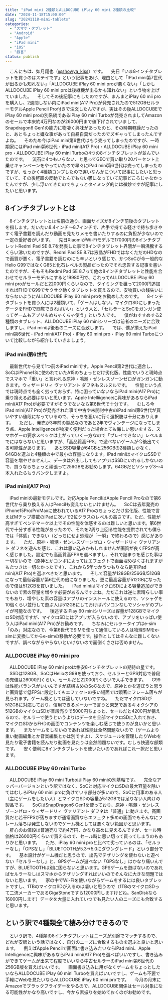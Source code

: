 ```yaml
---
title: "iPad mini 2種類とALLDOCUBE iPlay 60 mini 2種類の比較"
date: "2024-11-18T15:00:00"
slug: "20241118-mini-tablets"
categories: 
  - "スマホ・タブレット"
  - "Android"
  - "Apple"
  - "iPad mini"
  - "iOS"
  - "戯言"
status: publish
---
```


　こんにちは、如月翔也（[@showya_kiss](https://twitter.com/showya_kiss)）です。
　先日「いま8インチタブレットを買うのはステイです」という記事をあげ、理由として「IPad mini第7世代が出るかも知れない」「ALLDOCUBE iPlay 60 mini proが悪くない」「しかしALLDOCUBE iPlay 60 mini proは後継機が出るかも知れない」という物を上げていました。
　そしてその後記事にもしたのですが、まんまとiPlay 60 mii proを購入し、2週間しない内にiPad mini(A17 Pro)が発売されたので512GBセルラーモデルApple Pencil Pro付きで注文したんですが、実はその後ALLDOCUBEでiPlay 60 mini proの別系統であるiPlay 60 mini Turboが発売されましてAmazonのセールで本来約4万円なのが26000円まで値下げされていまして、Snapdragon6 Gen1の能力に物凄く興味があったのと、その時期軽躁だったのと、あとちょっと嫌な事があって自暴自棄だったのでズギャってしまったんですよね。
　そのため今はiPad mini第6世代はもう売ってしまったのですが、一時期家にはiPad mini第6世代・iPad mini(A17 Pro)・ALLDOCUBE iPlay 60 mini pro・ALLDOCUBE iPlay 60 mini Turboの4つの8インチタブレットが並んでいたのです。
　流石に4つもいらない、と思ってGEOで買い取り20パーセント上乗せキャンペーンをやっていたので早々にiPad mini第6世代は売ってしまったのですが、せっかく4種類コンプしたので違いなんかについて記事にしたいと思っていて、その後軽躁の反動でとんでもない鬱になっていて記事どころじゃなかったんですが、少し浮いてきたのでちょっとタイミング的には微妙ですが記事にしたいと思います。

## 8インチタブレットとは

　8インチタブレットとは名前の通り、画面サイズが8インチ前後のタブレットを指します。だいたい8.4インチ〜8.7インチで、片手で持てる軽さで持ち歩きやすく電子書籍を読んだり動画を見たりメモを書いたりするのに負担が少ないので一定の愛好者がいます。
　先日XiaomiがWi-Fiモデルで17000円の8インチタブレットRedmi Pad SE 8.7を発表した事で8インチタブレット界隈が一瞬沸騰するくらい沸いたのですが、Redmi Pad SE 8.7は液晶がFHDではなくただのHDなので画質が悪く、電子書籍を読むのにも辛いという感じで、かつSoCが今一般的なHelio G99ではなくG85と化石レベルの製品だったのでそれ忠告する記事を書いたのですが、そもそもRedmi Pad SE 8.7って他の8インチタブレットと性能を合わせてセルラーモデルにすると19980円で、これってALLDOCUBE iPlay 60 mini proがセールだと22000円くらいなので、タイミングを狙って2000円追加すればFHDでG99でサクサク動くタブレットを買えるので、安物買いの銭失いにならないようにALLDOCUBE iPlay 60 mini proをお勧めしたのです。
　8インチタブレットを買う人には2種類いて、「ゲームはしない。マイクロSDにしまったデータをFHDで閲覧できればいい」という人と、「セルラーとSoCをガンガン使ってゲームもアプリもめちゃくちゃ使う」という人です。
　僕がおすすめする2種類のタブレット、ALLDOCUBE iPlay 60 miniシリーズは前者のニーズに合致しますし、iPad miniは後者のニーズに合致します。
　では、僕が揃えたiPad mini第6世代・iPad mini(A17 Pro)・iPlay 60 mini pro・iPlay 60 mini Turboについて比較しながら紹介していきましょう。

### iPad mini第6世代

　最新世代から見て1つ前のiPad miniです。Apple Pencil第2世代に適合し、SoCはiPhone13に使われていたA15のちょっとだけ劣化版、性能でいうと現時点でスマホで「重い」と言われる原神・鳴潮・ゼンレスゾーンゼロがガンガンに動きます。ウィザードリィ ヴァリアント ダフネもヌルヌルです。
　性能という点では現時点でも全く劣っておらず、特に困っていないならiPad mini(A17 Pro)に乗り換える必要はないと思います。Apple Intelliigenceに興味があるならiPad mini(A17 Pro)が必要ですがそうでないなら第6世代で十分です。
　むしろ今iPad mini(A17 Pro)が発売された事で中古や未開封中古のiPad mini第6世代が買いやすい値段になっているので、そっちを狙いに行く選択肢は十分にありえます。
　ただし、発売が3年前の製品なのであと2年でヴィンテージになってしまう点、Apple Intelligenceが物凄く便利だった場合とても悔しい思いをする、スマホゲーの要求スペックは上がっていく一方なので「プレイできない」レベルまでにはならないと思いますが、「高品質高FPS」で遊べないゲームが今後出てくる可能性があります。
　あとSSD容量が64GBと256GBの2種類しかなく、64GBを選ぶと4種類の中で最小の容量になります。iPad miniはマイクロSSDで容量を増やせませんし、データは外出ししてもアプリはSSDにいれるしかないので、買うならちょっと頑張って256GBをお勧めします。64GBだとソシャゲ3〜4本入れたらもうパンクしますよ。

### iPad mini(A17 Pro)

　iPad miniの最新モデルです。対応Apple PencilはApple Pencil Proなので第6世代から乗り換える人はPencilも変えないといけません。
　SoCは去年発売のiPhone15Pro/ProMaxに使われているA17 Proのちょっとだけ劣化版、性能で言えばMチップ搭載のiPadに次いで2位クラスのレベルの高さです。ただ、性能が高すぎてベンチマーク以上でその性能を体感するのは難しいと思います。第6世代で十分すぎる性能があったので、それを2周り上回る性能を提供されても僕らでは「体感」できない（どっちにせよ処理が「一瞬」で終わるので）感じがあります。
　ただ、原神・鳴潮・ゼンレスゾーンゼロ・ウィザードリィ ヴァリアント ダフネを遊んだ感じ、これは思い込みかもしれませんが画質が良くFPSが高く感じました。設定でも高画質高FPSを選べますし、それで詰まりを感じた事は一切ないので（原神とかコンボによってはエフェクトで画面埋め尽くされますがもたつきは一切なかったです）、これから5年つかうつもりなら是非iPad mini(A17 Pro)を選ぶべきだと思います。
　そして容量が128GB/256GB/512GBになって最低容量が第6世代の倍になりました。更に最高容量が512GBになったので僕は512GBを買いました。
　iPad miniはマイクロSDによる容量追加ができないので素の容量を増やす必要があるんですよね。ただこれは逆に素晴らしい事でもあり、増やした素の容量はアプリのインストールに使えるので、ソシャゲを10個くらい並行して遊ぶ人は512GBにしておけばパソコンなしでソシャゲのプレイが可能なのです。
　後述するiPlay 60 miniシリーズは容量が128GBでマイクロSD対応ですが、マイクロSDにはアプリが入らないので、アプリをいっぱい使う人はiPad mini(A17 Pro)がお勧めです。
　ちなみにセルラータイプはe-sim「のみ」対応なので、今第6世代でSIMを使って通信している人は物理SIMをe-simに変換してからe-simの移動が必要です。操作としてはそんなに難しくないですが、調べながらやらないといけないので面倒くささは否めません。

### ALLDOCUBE iPlay 60 mini pro

　ALLDOCUBE iPlay 60 mini proは格安8インチタブレットの期待の星です。
　SSDは128GB、SoCはHelioのG99を使っており、セルラーとGPS対応で普段の売値は26000円くらい、セールだと22000円くらいで入手できます。
　G99は性能バランスがいいんですが結構古めのSoCなので、原神とかを遊ぼうと思うと画質低で低FPSに設定してもエフェクトの多い場面では顕著にフレーム落ちが見られます。ゲーム機としては適していないですね。
　ただマイクロSDが512GBに対応しており、信用できるメーカーで言うと東芝であるキオクシアの512GBのマイクロSDが普段売りで5000円ちょっと、セールだと4200円が狙えるので、セルラーで使うというよりはデータを全部マイクロSDに入れておき、マイクロSDからFHDの画面でコンテンツを楽しむ感じで使うのが良いかと思います。
　またゲームをしないのであれば性能は全然問題ないので（ゲームより重い動画編集とか音楽編集とかは別ですよ）、スケジュールを管理したりWebを見たり電子書籍を読んだり動画を見たりは全然問題ないです。むしろ快適な部類です。
　安く便利に8インチタブレットを使いたいのであればこれ一択だと思います。

### ALLDOCUBE iPlay 60 mini Turbo

　ALLDOCUBE iPlay 60 mini TurboはiPlay 60 miniの別基軸です。
　完全なアッパーバージョンという訳ではなく、SoCと対応マイクロSDの最大容量を除いてはむしろiPlay 60 mini proに負けている部分が多いので、SoCに用事のある人（主にゲームをしたい人）とマイクロSDの容量が512GBでは足りない人向けの製品です。
　SoCはSnapDragon6 Gen1を使っており、原神・鳴潮・ゼンレスゾーンゼロ・ウィザードリィ ヴァリアント ダフネは「普通」に動きます。高画質だと若干FPSが落ちますが通常画質ならエフェクト多めの画面でもそんなにフレーム落ちは発生しないのでゲーム機としては悪くない範囲かと思います。
　肝心のお値段は普通売りで約4万円、かなり高めに見えるんですが、セール時価格は26000円くらいで買えるので、セール時に思い切って買ってしまうのもありかと思います。
　ただ、iPlay 60 mini proと比べて劣っているのは、「セルラーなし」「GPSなし」「BLUETOOTHが5.3→5.0にダウングレード」という部分です。
　基本設計がゲーム機だと思うので、出先でテザリングを使わないと遊べない「セルラーなし」と、GPSゲームが遊べない「GPSなし」はかなり痛いんですが、BLUETOOTHは別に困らないと思います。GPSゲームを遊ばないのであればセルラーなしはスマホからテザリングすればいいのでそんなに大きな問題ではないと思います。
　家の中でWi-Fiを使いながらゲームをするには良いタブレットですし、1TBのマイクロSDが入るのは凄いと思うので（1TBのマイクロSDって二流メーカーであるGigaStoneですら12000円しますけどね。SanDiskなら16000円します）データを大量に入れていつでも見たい人のニーズにも合致すると思います。

## という訳で4種類全て棲み分けできるので

　という訳で、4種類の8インチタブレットはニーズが別途でマッチするので、どれが安牌という話ではなく、自分のニーズに合致するものを選ぶと良いと思います。
　例えばApple Pencilで画面に書き込みたいならiPad mini、Apple Intelligenceに興味があるならiPad mini(A17 Pro)を選べばいいですし、書き込みができてゲームが出来て程度でいいなら中古セルラーのiPad mini第6世代の256GB版を買えばいいです。
　画面書き込みに用がなくゲームをちょっとしたいならALLDOCUBE iPlay 60 mini Turboを買えばいいですし、ゲームも不要で手軽にWebを見たいならALLDOCUBE iPlay 60 mini proです。
　今月の月末にAmazonでブラックフライデーをやるので、ALLDOCUBE関係はセール対象になる可能性がかなり高いですし、今から素振りを始めておくのがお勧めです。